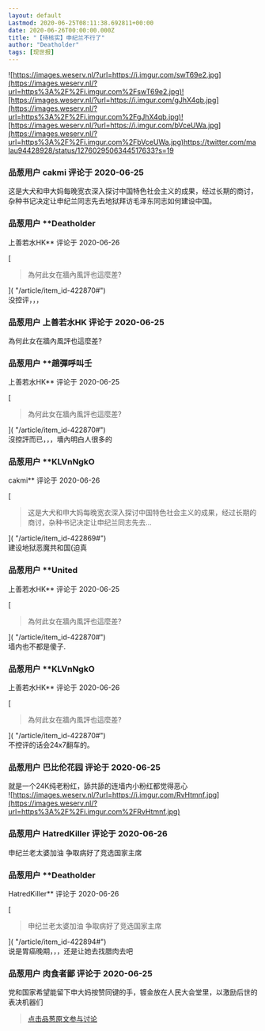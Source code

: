 ```yaml
---
layout: default
Lastmod: 2020-06-25T08:11:38.692811+00:00
date: 2020-06-26T00:00:00.000Z
title: "【待核实】申纪兰不行了"
author: "Deatholder"
tags: [现世报]
---
```


![https://images.weserv.nl/?url=https://i.imgur.com/swT69e2.jpg](https://images.weserv.nl/?url=https%3A%2F%2Fi.imgur.com%2FswT69e2.jpg)![https://images.weserv.nl/?url=https://i.imgur.com/gJhX4qb.jpg](https://images.weserv.nl/?url=https%3A%2F%2Fi.imgur.com%2FgJhX4qb.jpg)![https://images.weserv.nl/?url=https://i.imgur.com/bVceUWa.jpg](https://images.weserv.nl/?url=https%3A%2F%2Fi.imgur.com%2FbVceUWa.jpg)https://twitter.com/malau94428928/status/1276029506344517633?s=19

            
### 品葱用户 **cakmi** 评论于 2020-06-25
        
这是大犬和申大妈每晚宽衣深入探讨中国特色社会主义的成果，经过长期的商讨，杂种书记决定让申纪兰同志先去地狱拜访毛泽东同志如何建设中国。
        


            
### 品葱用户 **Deatholder 
上善若水HK** 评论于 2020-06-26
        
[

> 為何此女在牆內風評也這麼差?

]( "/article/item_id-422870#")  
没控评，，，
        


            
### 品葱用户 **上善若水HK** 评论于 2020-06-25
        
為何此女在牆內風評也這麼差?
        


            
### 品葱用户 **趙彈呼叫壬 
上善若水HK** 评论于 2020-06-25
        
[

> 為何此女在牆內風評也這麼差?

]( "/article/item_id-422870#")  
沒控評而已，，，墻內明白人很多的
        


            
### 品葱用户 **KLVnNgkO 
cakmi** 评论于 2020-06-26
        
[

> 这是大犬和申大妈每晚宽衣深入探讨中国特色社会主义的成果，经过长期的商讨，杂种书记决定让申纪兰同志先去...

]( "/article/item_id-422869#")  
建设地狱恶魔共和国(迫真
        


            
### 品葱用户 **United 
上善若水HK** 评论于 2020-06-25
        
[

> 為何此女在牆內風評也這麼差?

]( "/article/item_id-422870#")  
墙内也不都是傻子.
        


            
### 品葱用户 **KLVnNgkO 
上善若水HK** 评论于 2020-06-26
        
[

> 為何此女在牆內風評也這麼差?

]( "/article/item_id-422870#")  
不控评的话会24x7翻车的。
        


            
### 品葱用户 **巴比伦花园** 评论于 2020-06-25
        
就是一个24K纯老粉红，舔共舔的连墙内小粉红都觉得恶心  
![https://images.weserv.nl/?url=https://i.imgur.com/RvHtmnf.jpg](https://images.weserv.nl/?url=https%3A%2F%2Fi.imgur.com%2FRvHtmnf.jpg)
        


            
### 品葱用户 **HatredKiller** 评论于 2020-06-26
        
申纪兰老太婆加油 争取病好了竞选国家主席
        


            
### 品葱用户 **Deatholder 
HatredKiller** 评论于 2020-06-26
        
[

> 申纪兰老太婆加油 争取病好了竞选国家主席

]( "/article/item_id-422894#")  
说是胃癌晚期，，，还是让她去找腊肉去吧
        


            
### 品葱用户 **肉食者鄙** 评论于 2020-06-25
        
党和国家希望能留下申大妈按赞同键的手，镀金放在人民大会堂里，以激励后世的表决机器们
        






> [点击品葱原文参与讨论](https://pincong.rocks/article/id-20829__sort_key-agree_count__sort-DESC?warning)

